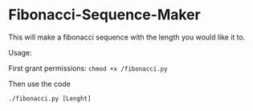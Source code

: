 # Fibonacci-Sequence-Maker
This will make a fibonacci sequence with the length you would like it to.

Usage:


First grant permissions:
   ```chmod +x /fibonacci.py```

Then use the code
    
   ```./fibonacci.py [Lenght]```
    
